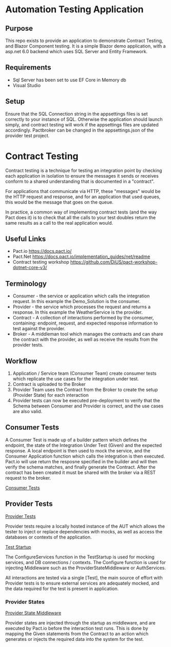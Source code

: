 # Automation Testing Application

## Purpose

This repo exists to provide an application to demonstrate Contract Testing, and Blazor Component testing.
It is a simple Blazor demo application, with a asp.net 6.0 backend which uses SQL Server and Entity Framework.

## Requirements

- Sql Server has been set to use EF Core in Memory db
- Visual Studio

## Setup

Ensure that the SQL Connection string in the appsettings files is set correctly to your instance of SQL.
Otherwise the application should launch simply, and contract testing will work if the appsettings files are updated accordingly.
Pactbroker can be changed in the appsettings.json of the provider test project.

# Contract Testing

Contract testing is a technique for testing an integration point by checking each application in isolation to ensure the messages it sends or receives conform to a shared understanding that is documented in a "contract".

For applications that communicate via HTTP, these "messages" would be the HTTP request and response, and for an application that used queues, this would be the message that goes on the queue.

In practice, a common way of implementing contract tests (and the way Pact does it) is to check that all the calls to your test doubles return the same results as a call to the real application would.

## Useful Links

- Pact.io https://docs.pact.io/
- Pact.Net https://docs.pact.io/implementation_guides/net/readme
- Contract testing workshop https://github.com/DiUS/pact-workshop-dotnet-core-v3/

## Terminology

- Consumer - the service or application which calls the integration request. In this example the Demo_Solution is the consumer.
- Provider - the service which processes the request and returns a response. In this example the WeatherService is the provider.
- Contract - A collection of interactions performed by the consumer, containing: endpoint, request, and expected response information to test against the provider.
- Broker - A middleman tool which manages the contracts and can share the contract with the provider, as well as receive the results from the provider tests.

## Workflow

1. Application / Service team (Consumer Team) create consumer tests which replicate the use cases for the integration under test.
2. Contract is uploaded to the Broker
3. Provider Team uses the Contract from the Broker to create the setup (Provider State) for each interaction
4. Provider tests can now be executed pre-deployment to verify that the Schema between Consumer and Provider is correct, and the use cases are also valid.

## Consumer Tests

A Consumer Test is made up of a builder pattern which defines the endpoint, the state of the Integration Under Test (Given) and the expected response.
A local endpoint is then used to mock the service, and the Consumer Application function which calls the integration is then executed.
Pact.io will use return the resposne specified in the builder and will then verify the schema matches, and finally generate the Contract.
After the contract has been created it must be shared with the broker via a REST request to the broker.

[Consumer Tests](https://github.com/SteveBeckPersonal/TestDemoApp/blob/main/Demo_Solution_Contract/ConsumerTests.cs)

## Provider Tests

[Provider Tests](https://github.com/SteveBeckPersonal/TestDemoApp/blob/main/WeatherService_Contract/ProviderTests.cs)

Provider tests require a locally hosted instance of the AUT which allows the tester to inject or replace dependencies with mocks, as well as access the
databases or contexts of the application.

[Test Startup](https://github.com/SteveBeckPersonal/TestDemoApp/blob/main/WeatherService_Contract/TestStartup.cs)

The ConfigureServices function in the TestStartup is used for mocking services, and DB connections / contexts.
The Configure function is used for injecting Middleware such as the ProviderStateMiddleware or AuthServices.

All interactions are tested via a single [Test], the main source of effort with Provider tests is to ensure external services are adequately mocked, and the data
required for the test is present in application.

### Provider States

[Provider State Middleware](https://github.com/SteveBeckPersonal/TestDemoApp/blob/main/WeatherService_Contract/Middleware/ProviderStateMiddleware.cs)

Provider states are injected through the startup as middleware, and are executed by Pact.io before the interaction test runs. This is done by mapping the Given statements
from the Contract to an action which generates or injects the required data into the system for the test.
